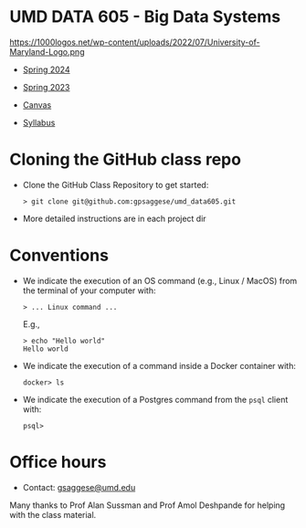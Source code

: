 # UMD DATA 605 - Big Data Systems

https://1000logos.net/wp-content/uploads/2022/07/University-of-Maryland-Logo.png

- [Spring 2024](https://app.testudo.umd.edu/soc/202401/DATA/DATA605)
- [Spring 2023](https://app.testudo.umd.edu/soc/202301/DATA/DATA605)

- [Canvas](https://umd.instructure.com/courses/1342334)

- [Syllabus](https://docs.google.com/document/d/1LYd7QqGOU2_JR5QOWaAxWCwBB2cy16n57dSaVV6A3tc/edit#heading=h.278ryn4xodsb)

# Cloning the GitHub class repo

- Clone the GitHub Class Repository to get started:
  ```
  > git clone git@github.com:gpsaggese/umd_data605.git
  ```
- More detailed instructions are in each project dir

# Conventions
- We indicate the execution of an OS command (e.g., Linux / MacOS) from the terminal
  of your computer with:
  ```
  > ... Linux command ...
  ```
  E.g.,
  ```
  > echo "Hello world"
  Hello world
  ```

- We indicate the execution of a command inside a Docker container with:
  ```
  docker> ls 
  ```

- We indicate the execution of a Postgres command from the `psql` client with:
  ```
  psql> 
  ```

# Office hours
- Contact: gsaggese@umd.edu

Many thanks to Prof Alan Sussman and Prof Amol Deshpande for helping with the class
material.

